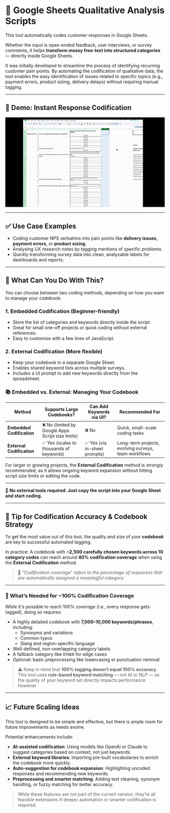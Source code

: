 # 🧠 Google Sheets Qualitative Analysis Scripts

This tool automatically codes customer responses in Google Sheets.  

Whether the input is open-ended feedback, user interviews, or survey comments, it helps **transform messy free-text into structured categories** — directly inside Google Sheets.

It was initially developed to streamline the process of identifying recurring customer pain points. By automating the codification of qualitative data, the tool enables the easy identification of issues related to specific topics (e.g., payment errors, product sizing, delivery delays) without requiring manual tagging.

---

## 🎥 Demo: Instant Response Codification

![Codification Demo](assets/Codification%20Demo.gif)

---

## ✅ Use Case Examples

- Coding customer NPS verbatims into pain points like **delivery issues**, **payment errors**, or **product sizing**.
- Analysing UX research notes by tagging mentions of specific problems.
- Quickly transforming survey data into clean, analyzable labels for dashboards and reports.

---

## 🧩 What Can You Do With This?

You can choose between two coding methods, depending on how you want to manage your codebook:

### 1. **Embedded Codification** (Beginner-friendly)
- Store the list of categories and keywords directly inside the script.
- Great for small one-off projects or quick coding without external references.
- Easy to customise with a few lines of JavaScript.

### 2. **External Codification** (More flexible)
- Keep your codebook in a separate Google Sheet.
- Enables shared keyword lists across multiple surveys.
- Includes a UI prompt to add new keywords directly from the spreadsheet.

### 📚 Embedded vs. External: Managing Your Codebook

| Method | Supports Large Codebooks? | Can Add Keywords via UI? | Recommended For |
|--------|---------------------------|---------------------------|-----------------|
| **Embedded Codification** | ❌ No (limited by Google Apps Script size limits) | ❌ No | Quick, small-scale coding tasks |
| **External Codification** | ✅ Yes (scales to thousands of keywords) | ✅ Yes (via in-sheet prompts) | Long-term projects, evolving surveys, team workflows |

For larger or growing projects, the **External Codification** method is strongly recommended, as it allows ongoing keyword expansion without hitting script size limits or editing the code.

---

🔧 **No external tools required. Just copy the script into your Google Sheet and start coding.**

---

## 📌 Tip for Codification Accuracy & Codebook Strategy

To get the most value out of this tool, the quality and size of your **codebook** are key to successful automated tagging.

In practice: A codebook with **~2,500 carefully chosen keywords across 10 category codes** can reach around **40% codification coverage** when using the **External Codification** method.

> 🧠 *"Codification coverage" refers to the percentage of responses that are automatically assigned a meaningful category.*

---

### 🏁 What’s Needed for ~100% Codification Coverage

While it's possible to reach 100% *coverage* (i.e., every response gets tagged), doing so requires:

- A highly detailed codebook with **7,000–10,000 keywords/phrases**, including:
  - Synonyms and variations
  - Common typos
  - Slang and region-specific language
- Well-defined, non-overlapping category labels
- A fallback category like `OTHER` for edge cases
- Optional: basic preprocessing like lowercasing or punctuation removal

> ⚠️ Keep in mind that **100% tagging doesn’t equal 100% accuracy**. This tool uses **rule-based keyword matching** — not AI or NLP — so the quality of your keyword set directly impacts performance. However 

---

## 📈 Future Scaling Ideas

This tool is designed to be simple and effective, but there is ample room for future improvements as needs evolve.

Potential enhancements include:

- **AI-assisted codification**: Using models like OpenAI or Claude to suggest categories based on context, not just keywords.
- **External keyword libraries**: Importing pre-built vocabularies to enrich the codebook more quickly.
- **Auto-suggestion for codebook expansion**: Highlighting uncoded responses and recommending new keywords.
- **Preprocessing and smarter matching**: Adding text cleaning, synonym handling, or fuzzy matching for better accuracy.

> While these features are not part of the current version, they’re all feasible extensions if deeper automation or smarter codification is required.
